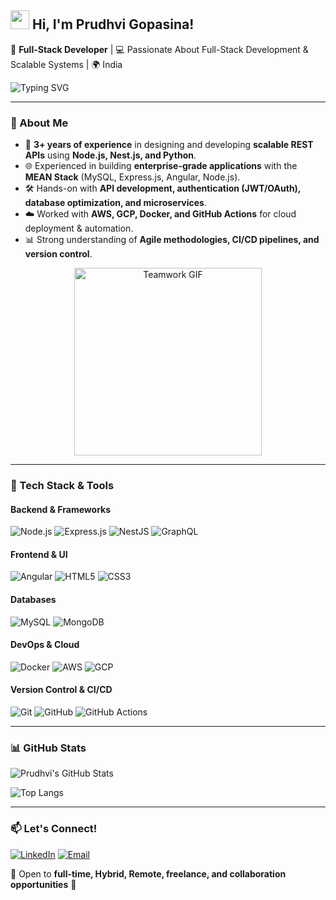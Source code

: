 ## <img src="https://media.giphy.com/media/hvRJCLFzcasrR4ia7z/giphy.gif" width="30px"> Hi, I'm Prudhvi Gopasina!

🚀 **Full-Stack Developer** | 💻 Passionate About Full-Stack Development & Scalable Systems | 🌍 India  

![Typing SVG](https://readme-typing-svg.herokuapp.com?font=Ubuntu&color=36BCF7&vCenter=true&lines=Backend+Developer;Want+to+Become+a+Full-Stack+Developer;Passionate+About+Coding;Always+Learning+New+Tech!)

---

### **📌 About Me**

- 🔹 **3+ years of experience** in designing and developing **scalable REST APIs** using **Node.js, Nest.js, and Python**.
- 🌐 Experienced in building **enterprise-grade applications** with the **MEAN Stack** (MySQL, Express.js, Angular, Node.js).
- 🛠️ Hands-on with **API development, authentication (JWT/OAuth), database optimization, and microservices**.
- ☁️ Worked with **AWS, GCP, Docker, and GitHub Actions** for cloud deployment & automation.
- 📊 Strong understanding of **Agile methodologies, CI/CD pipelines, and version control**.

<p align="center">
  <!-- Add a teamwork or development GIF here -->
  <img src="https://media.giphy.com/media/qgQUggAC3Pfv687qPC/giphy.gif" alt="Teamwork GIF" width="300"/>
</p>

---

### **🔧 Tech Stack & Tools**

#### **Backend & Frameworks**
![Node.js](https://img.shields.io/badge/Node.js-339933?style=for-the-badge&logo=node.js&logoColor=white)
![Express.js](https://img.shields.io/badge/Express.js-000000?style=for-the-badge&logo=express&logoColor=white)
![NestJS](https://img.shields.io/badge/NestJS-E0234E?style=for-the-badge&logo=nestjs&logoColor=white)
![GraphQL](https://img.shields.io/badge/GraphQL-E10098?style=for-the-badge&logo=graphql&logoColor=white)

#### **Frontend & UI**
![Angular](https://img.shields.io/badge/Angular-DD0031?style=for-the-badge&logo=angular&logoColor=white)
![HTML5](https://img.shields.io/badge/HTML5-E34F26?style=for-the-badge&logo=html5&logoColor=white)
![CSS3](https://img.shields.io/badge/CSS3-1572B6?style=for-the-badge&logo=css3&logoColor=white)

#### **Databases**
![MySQL](https://img.shields.io/badge/MySQL-4479A1?style=for-the-badge&logo=mysql&logoColor=white)
![MongoDB](https://img.shields.io/badge/MongoDB-4EA94B?style=for-the-badge&logo=mongodb&logoColor=white)

#### **DevOps & Cloud**
![Docker](https://img.shields.io/badge/Docker-2496ED?style=for-the-badge&logo=docker&logoColor=white)
![AWS](https://img.shields.io/badge/AWS-FF9900?style=for-the-badge&logo=amazonaws&logoColor=white)
![GCP](https://img.shields.io/badge/GCP-4285F4?style=for-the-badge&logo=google-cloud&logoColor=white)

#### **Version Control & CI/CD**
![Git](https://img.shields.io/badge/Git-F05032?style=for-the-badge&logo=git&logoColor=white)
![GitHub](https://img.shields.io/badge/GitHub-181717?style=for-the-badge&logo=github&logoColor=white)
![GitHub Actions](https://img.shields.io/badge/GitHub%20Actions-2088FF?style=for-the-badge&logo=github-actions&logoColor=white)

---

### **📊 GitHub Stats**
![Prudhvi's GitHub Stats](https://github-readme-stats.vercel.app/api?username=pgopasina&show_icons=true&theme=radical)

![Top Langs](https://github-readme-stats.vercel.app/api/top-langs/?username=pgopasina&layout=compact&theme=radical)

---

### **📫 Let's Connect!**
[![LinkedIn](https://img.shields.io/badge/LinkedIn-0A66C2?style=for-the-badge&logo=linkedin&logoColor=white)](https://www.linkedin.com/in/prudhvi-gopasina-252543211)
[![Email](https://img.shields.io/badge/Gmail-D14836?style=for-the-badge&logo=gmail&logoColor=white)](mailto:prudhvigopasina1999@gmail.com)

🔹 Open to **full-time, Hybrid, Remote, freelance, and collaboration opportunities** 🚀
